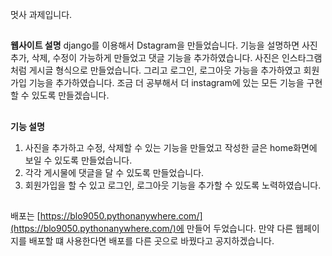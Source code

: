 멋사 과제입니다.
##
<strong>웹사이트 설명</strong>
 django를 이용해서 Dstagram을 만들었습니다. 기능을 설명하면 사진 추가, 삭제, 수정이 가능하게 만들었고 댓글 기능을 추가하였습니다. 사진은 인스타그램처럼 게시글 형식으로 만들었습니다. 그리고 로그인, 로그아웃 가능을 추가하였고 회원가입 기능을 추가하였습니다.  조금 더 공부해서 더 instagram에 있는 모든 기능을 구현할 수 있도록 만들겠습니다.
##
<strong>기능 설명</strong>
1. 사진을 추가하고 수정, 삭제할 수 있는 기능을 만들었고 작성한 글은 home화면에 보일 수 있도록 만들었습니다. 
2. 각각 게시물에 댓글을 달 수 있도록 만들었습니다.
3. 회원가입을 할 수 있고 로그인, 로그아웃 기능을 추가할 수 있도록 노력하였습니다.
##
배포는 [https://blo9050.pythonanywhere.com/](https://blo9050.pythonanywhere.com/)에 만들어 두었습니다. 만약 다른 웹페이지를 배포할 떄 사용한다면 배포를 다른 곳으로 바꿨다고 공지하겠습니다.

